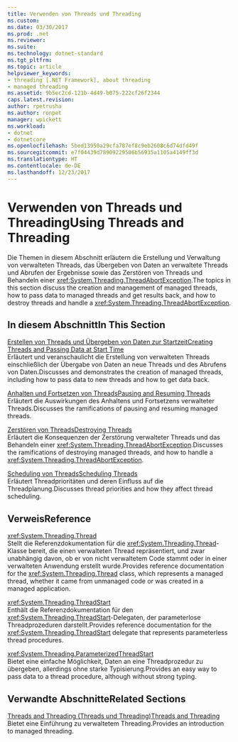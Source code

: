 ```yaml
---
title: Verwenden von Threads und Threading
ms.custom: 
ms.date: 03/30/2017
ms.prod: .net
ms.reviewer: 
ms.suite: 
ms.technology: dotnet-standard
ms.tgt_pltfrm: 
ms.topic: article
helpviewer_keywords:
- threading [.NET Framework], about threading
- managed threading
ms.assetid: 9b5ec2cd-121b-4d49-b075-222cf26f2344
caps.latest.revision: 
author: rpetrusha
ms.author: ronpet
manager: wpickett
ms.workload:
- dotnet
- dotnetcore
ms.openlocfilehash: 5bed13950a29cfa787ef8c9eb2608c6d74dfd49f
ms.sourcegitcommit: e7f04439d78909229506b56935a1105a4149ff3d
ms.translationtype: HT
ms.contentlocale: de-DE
ms.lasthandoff: 12/23/2017
---
```

# <a name="using-threads-and-threading"></a><span data-ttu-id="87fc8-102">Verwenden von Threads und Threading</span><span class="sxs-lookup"><span data-stu-id="87fc8-102">Using Threads and Threading</span></span>
<span data-ttu-id="87fc8-103">Die Themen in diesem Abschnitt erläutern die Erstellung und Verwaltung von verwalteten Threads, das Übergeben von Daten an verwaltete Threads und Abrufen der Ergebnisse sowie das Zerstören von Threads und Behandeln einer <xref:System.Threading.ThreadAbortException>.</span><span class="sxs-lookup"><span data-stu-id="87fc8-103">The topics in this section discuss the creation and management of managed threads, how to pass data to managed threads and get results back, and how to destroy threads and handle a <xref:System.Threading.ThreadAbortException>.</span></span>  
  
## <a name="in-this-section"></a><span data-ttu-id="87fc8-104">In diesem Abschnitt</span><span class="sxs-lookup"><span data-stu-id="87fc8-104">In This Section</span></span>  
 [<span data-ttu-id="87fc8-105">Erstellen von Threads und Übergeben von Daten zur Startzeit</span><span class="sxs-lookup"><span data-stu-id="87fc8-105">Creating Threads and Passing Data at Start Time</span></span>](../../../docs/standard/threading/creating-threads-and-passing-data-at-start-time.md)  
 <span data-ttu-id="87fc8-106">Erläutert und veranschaulicht die Erstellung von verwalteten Threads einschließlich der Übergabe von Daten an neue Threads und des Abrufens von Daten.</span><span class="sxs-lookup"><span data-stu-id="87fc8-106">Discusses and demonstrates the creation of managed threads, including how to pass data to new threads and how to get data back.</span></span>  
  
 [<span data-ttu-id="87fc8-107">Anhalten und Fortsetzen von Threads</span><span class="sxs-lookup"><span data-stu-id="87fc8-107">Pausing and Resuming Threads</span></span>](../../../docs/standard/threading/pausing-and-resuming-threads.md)  
 <span data-ttu-id="87fc8-108">Erläutert die Auswirkungen des Anhaltens und Fortsetzens verwalteter Threads.</span><span class="sxs-lookup"><span data-stu-id="87fc8-108">Discusses the ramifications of pausing and resuming managed threads.</span></span>  
  
 [<span data-ttu-id="87fc8-109">Zerstören von Threads</span><span class="sxs-lookup"><span data-stu-id="87fc8-109">Destroying Threads</span></span>](../../../docs/standard/threading/destroying-threads.md)  
 <span data-ttu-id="87fc8-110">Erläutert die Konsequenzen der Zerstörung verwalteter Threads und das Behandeln einer <xref:System.Threading.ThreadAbortException>.</span><span class="sxs-lookup"><span data-stu-id="87fc8-110">Discusses the ramifications of destroying managed threads, and how to handle a <xref:System.Threading.ThreadAbortException>.</span></span>  
  
 [<span data-ttu-id="87fc8-111">Scheduling von Threads</span><span class="sxs-lookup"><span data-stu-id="87fc8-111">Scheduling Threads</span></span>](../../../docs/standard/threading/scheduling-threads.md)  
 <span data-ttu-id="87fc8-112">Erläutert Threadprioritäten und deren Einfluss auf die Threadplanung.</span><span class="sxs-lookup"><span data-stu-id="87fc8-112">Discusses thread priorities and how they affect thread scheduling.</span></span>  
  
## <a name="reference"></a><span data-ttu-id="87fc8-113">Verweis</span><span class="sxs-lookup"><span data-stu-id="87fc8-113">Reference</span></span>  
 <xref:System.Threading.Thread>  
 <span data-ttu-id="87fc8-114">Stellt die Referenzdokumentation für die <xref:System.Threading.Thread>-Klasse bereit, die einen verwalteten Thread repräsentiert, und zwar unabhängig davon, ob er von nicht verwaltetem Code stammt oder in einer verwalteten Anwendung erstellt wurde.</span><span class="sxs-lookup"><span data-stu-id="87fc8-114">Provides reference documentation for the <xref:System.Threading.Thread> class, which represents a managed thread, whether it came from unmanaged code or was created in a managed application.</span></span>  
  
 <xref:System.Threading.ThreadStart>  
 <span data-ttu-id="87fc8-115">Enthält die Referenzdokumentation für den <xref:System.Threading.ThreadStart>-Delegaten, der parameterlose Threadprozeduren darstellt.</span><span class="sxs-lookup"><span data-stu-id="87fc8-115">Provides reference documentation for the <xref:System.Threading.ThreadStart> delegate that represents parameterless thread procedures.</span></span>  
  
 <xref:System.Threading.ParameterizedThreadStart>  
 <span data-ttu-id="87fc8-116">Bietet eine einfache Möglichkeit, Daten an eine Threadprozedur zu übergeben, allerdings ohne starke Typisierung.</span><span class="sxs-lookup"><span data-stu-id="87fc8-116">Provides an easy way to pass data to a thread procedure, although without strong typing.</span></span>  
  
## <a name="related-sections"></a><span data-ttu-id="87fc8-117">Verwandte Abschnitte</span><span class="sxs-lookup"><span data-stu-id="87fc8-117">Related Sections</span></span>  
 [<span data-ttu-id="87fc8-118">Threads and Threading (Threads und Threading)</span><span class="sxs-lookup"><span data-stu-id="87fc8-118">Threads and Threading</span></span>](../../../docs/standard/threading/threads-and-threading.md)  
 <span data-ttu-id="87fc8-119">Bietet eine Einführung zu verwaltetem Threading.</span><span class="sxs-lookup"><span data-stu-id="87fc8-119">Provides an introduction to managed threading.</span></span>
